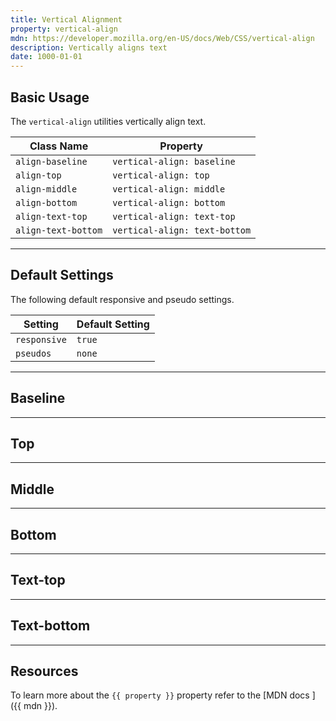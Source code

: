 ```yaml
---
title: Vertical Alignment
property: vertical-align
mdn: https://developer.mozilla.org/en-US/docs/Web/CSS/vertical-align
description: Vertically aligns text
date: 1000-01-01
---
```


## Basic Usage

The `vertical-align` utilities vertically align text.

| Class Name          | Property                      |
| ------------------- | ----------------------------- |
| `align-baseline`    | `vertical-align: baseline`    |
| `align-top`         | `vertical-align: top`         |
| `align-middle`      | `vertical-align: middle`      |
| `align-bottom`      | `vertical-align: bottom`      |
| `align-text-top`    | `vertical-align: text-top`    |
| `align-text-bottom` | `vertical-align: text-bottom` |

---

## Default Settings

The following default responsive and pseudo settings.

| Setting      | Default Setting |
| ------------ | --------------- |
| `responsive` | `true`          |
| `pseudos`    | `none`          |

---

## Baseline

<!-- TODO -->

---

## Top

<!-- TODO -->

---

## Middle

<!-- TODO -->

---

## Bottom

<!-- TODO -->

---

## Text-top

<!-- TODO -->

---

## Text-bottom

<!-- TODO -->

---

## Resources

To learn more about the `{{ property }}` property refer to the [MDN docs <i class="far fa-external-link ml-6"></i>]({{ mdn }}).
